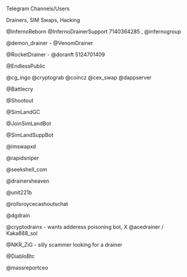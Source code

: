 Telegram Channels/Users

Drainers, SIM Swaps, Hacking

@InfernoReborn
@InfernoDrainerSupport 7140364285 , @infernogroup

@demon_drainer - @VenomDrainer

@RocketDrainer - @doranft 5124701409

@EndlessPublic

@cg_ingo
@cryptograb
@coincz
@cex_swap
@dappserver

@Battlecry

@Shootout

@SimLandGC

@JoinSimLandBot

@SimLandSuppBot 

@imswapxd

@rapidsniper

@seekshell_com

@drainersheaven

@unit221b

@rollsroycecashoutschat

@dgdrain

@cryptodrainx - wants adderess poisoning bot, X @acedrainer / Kaka888_sol

@NKR_ZiG - silly scammer looking for a drainer

@DiabloBtc

@massreportceo